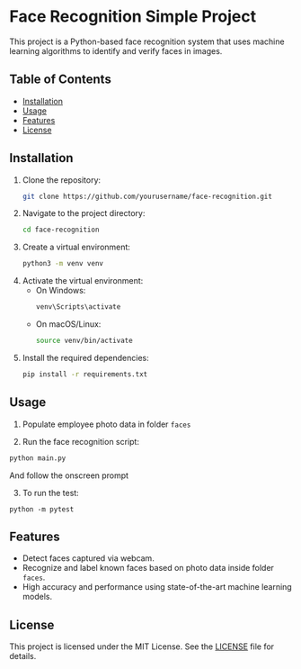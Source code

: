 # Face Recognition Simple Project

This project is a Python-based face recognition system that uses machine learning algorithms to identify and verify faces in images.

## Table of Contents
- [Installation](#installation)
- [Usage](#usage)
- [Features](#features)
- [License](#license)

## Installation

1. Clone the repository:
    ```bash
    git clone https://github.com/yourusername/face-recognition.git
    ```
2. Navigate to the project directory:
    ```bash
    cd face-recognition
    ```
3. Create a virtual environment:
    ```bash
    python3 -m venv venv
    ```
4. Activate the virtual environment:
    - On Windows:
        ```bash
        venv\Scripts\activate
        ```
    - On macOS/Linux:
        ```bash
        source venv/bin/activate
        ```
5. Install the required dependencies:
    ```bash
    pip install -r requirements.txt
    ```

## Usage

1. Populate employee photo data in folder `faces`

2. Run the face recognition script:
```bash
python main.py
```
And follow the onscreen prompt

3. To run the test:
```
python -m pytest
```

## Features

- Detect faces captured via webcam.
- Recognize and label known faces based on photo data inside folder `faces`.
- High accuracy and performance using state-of-the-art machine learning models.

## License

This project is licensed under the MIT License. See the [LICENSE](LICENSE) file for details.